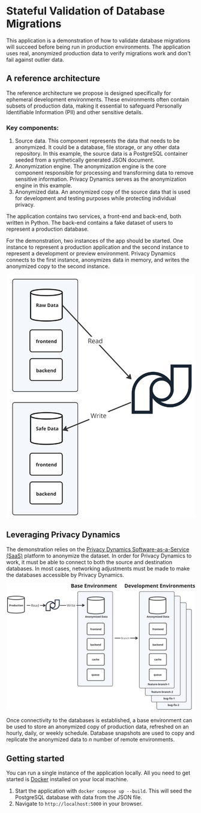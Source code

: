 # Stateful Validation of Database Migrations

This application is a demonstration of how to validate database migrations will succeed before being run in production environments. The application uses real, anonymized production data to verify migrations work and don't fail against outlier data.

## A reference architecture
The reference architecture we propose is designed specifically for ephemeral development environments. These environments often contain subsets of production data, making it essential to safeguard Personally Identifiable Information (PII) and other sensitive details.

### Key components:

1. Source data. This component represents the data that needs to be anonymized. It could be a database, file storage, or any other data repository. In this example, the source data is a PostgreSQL container seeded from a synthetically generated JSON document.
2. Anonymization engine. The anonymization engine is the core component responsible for processing and transforming data to remove sensitive information. Privacy Dynamics serves as the anonymization engine in this example.
3. Anonymized data. An anonymized copy of the source data that is used for development and testing purposes while protecting individual privacy.

The application contains two services, a front-end and back-end, both written in Python. The back-end contains a fake dataset of users to represent a production database.

For the demonstration, two instances of the app should be started. One instance to represent a production application and the second instance to represent a development or preview environment. Privacy Dynamics connects to the first instance, anonymizes data in memory, and writes the anonymized copy to the second instance.

![](docs/Basic%20Anonymizing%20Data%20for%20Dev%20and%20Test%20Evironments.jpg)

## Leveraging Privacy Dynamics
The demonstration relies on the [Privacy Dynamics Software-as-a-Service (SaaS)](https://www.privacydynamics.io) platform to anonymize the dataset. In order for Privacy Dynamics to work, it must be able to connect to both the source and destination databases. In most cases, networking adjustments must be made to make the databases accessible by Privacy Dynamics.

![](docs/Anonymizing%20Data%20for%20Dev%20and%20Test%20Evironments.jpg)

Once connectivity to the databases is established, a base environment can be used to store an anonymized copy of production data, refreshed on an hourly, daily, or weekly schedule. Database snapshots are used to copy and replicate the anonymized data to _n_ number of remote environments.

## Getting started
You can run a single instance of the application locally. All you need to get started is [Docker](https://www.docker.com/) installed on your local machine.

1. Start the application with `docker compose up --build`. This will seed the PostgreSQL database with data from the JSON file.
2. Navigate to `http://localhost:5000` in your browser.
